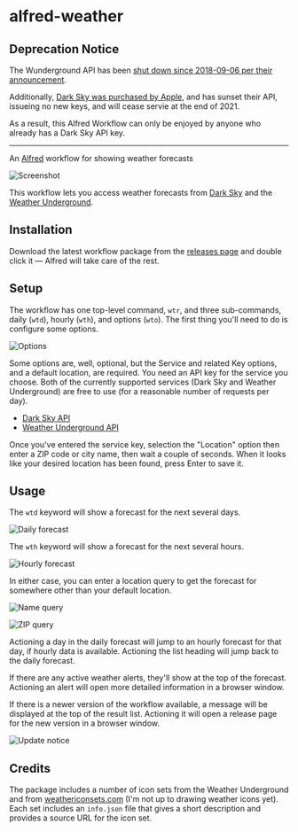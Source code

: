 alfred-weather
==============

Deprecation Notice
------------------

The Wunderground API has been [shut down since 2018-09-06 per their announcement](https://apicommunity.wunderground.com/weatherapi/topics/end-of-service-for-the-weather-underground-api).

Additionally, [Dark Sky was purchased by Apple](https://blog.darksky.net/dark-sky-has-a-new-home/), and has sunset their API, issueing no new keys, and will cease servie at the end of 2021.

As a result, this Alfred Workflow can only be enjoyed by anyone who already has a Dark Sky API key.

* * * 

An [Alfred][alfred] workflow for showing weather forecasts

![Screenshot](doc/daily.png?raw=true)

This workflow lets you access weather forecasts from [Dark Sky][darksky] and the
[Weather Underground][wund]. 

Installation
------------

Download the latest workflow package from the [releases page](https://github.com/jason0x43/alfred-weather/releases) and double click it — Alfred will take care of the rest.

Setup
-----

The workflow has one top-level command, `wtr`, and three sub-commands, daily (`wtd`), hourly (`wth`), and options (`wto`). The first thing you'll need to do is configure some options.

![Options](doc/options.png?raw=true)

Some options are, well, optional, but the Service and related Key options, and a default location, are required. You need an API key for the service you choose. Both of the currently supported services (Dark Sky and Weather Underground) are free to use (for a reasonable number of requests per day).

* [Dark Sky API](https://darksky.net/dev/)
* [Weather Underground API](https://www.wunderground.com/member/registration?mode=api_signup)

Once you've entered the service key, selection the "Location" option then enter a ZIP code or city name, then wait a couple of seconds. When it looks like your desired location has been found, press Enter to save it.

Usage
-----

The `wtd` keyword will show a forecast for the next several days.

![Daily forecast](doc/daily.png?raw=true)

The `wth` keyword will show a forecast for the next several hours.

![Hourly forecast](doc/hourly.png?raw=true)

In either case, you can enter a location query to get the forecast for somewhere other than your default location.

![Name query](doc/daily_name.png?raw=true)

![ZIP query](doc/daily_zip.png?raw=true)

Actioning a day in the daily forecast will jump to an hourly forecast for that day, if hourly data is available. Actioning the list heading will jump back to the daily forecast.

If there are any active weather alerts, they'll show at the top of the forecast. Actioning an alert will open more detailed information in a browser window.

If there is a newer version of the workflow available, a message will be displayed at the top of the result list. Actioning it will open a release page for the new version in a browser window.

![Update notice](doc/update.png?raw=true)


Credits
-------

The package includes a number of icon sets from the Weather Underground and
from [weathericonsets.com][icons] (I'm not up to drawing weather icons yet).
Each set includes an `info.json` file that gives a short description and
provides a source URL for the icon set.

[alfred]: http://www.alfredapp.com
[icons]: http://www.weathericonsets.com
[wund]: http://www.weatherunderground.com
[darksky]: http://darksky.net
